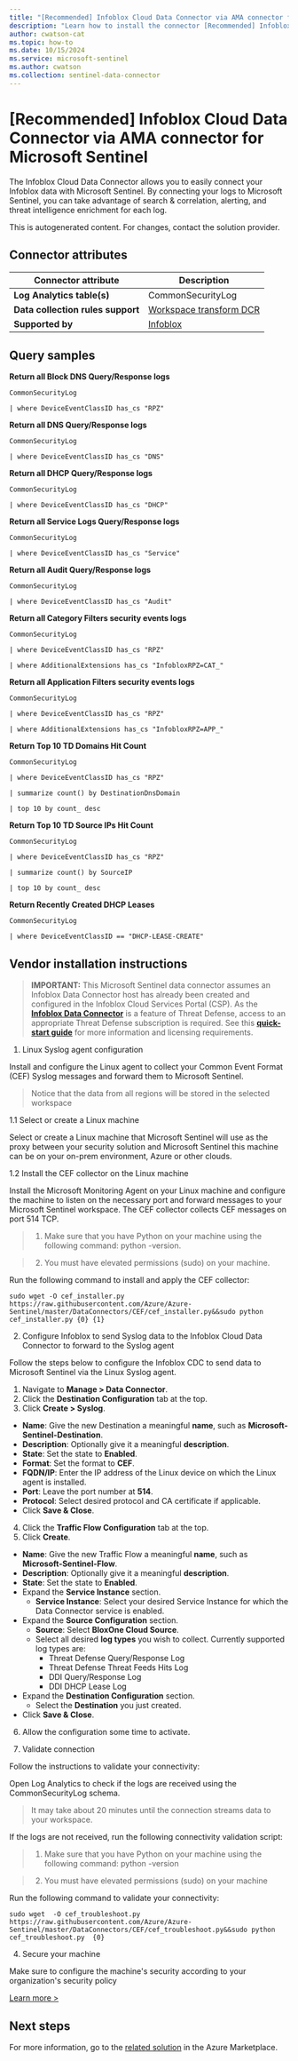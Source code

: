 ```yaml
---
title: "[Recommended] Infoblox Cloud Data Connector via AMA connector for Microsoft Sentinel"
description: "Learn how to install the connector [Recommended] Infoblox Cloud Data Connector via AMA to connect your data source to Microsoft Sentinel."
author: cwatson-cat
ms.topic: how-to
ms.date: 10/15/2024
ms.service: microsoft-sentinel
ms.author: cwatson
ms.collection: sentinel-data-connector
---
```


# [Recommended] Infoblox Cloud Data Connector via AMA connector for Microsoft Sentinel

The Infoblox Cloud Data Connector allows you to easily connect your Infoblox data with Microsoft Sentinel. By connecting your logs to Microsoft Sentinel, you can take advantage of search & correlation, alerting, and threat intelligence enrichment for each log.

This is autogenerated content. For changes, contact the solution provider.

## Connector attributes

| Connector attribute | Description |
| --- | --- |
| **Log Analytics table(s)** | CommonSecurityLog<br/> |
| **Data collection rules support** | [Workspace transform DCR](/azure/azure-monitor/logs/tutorial-workspace-transformations-portal) |
| **Supported by** | [Infoblox](https://support.infoblox.com/) |

## Query samples

**Return all Block DNS Query/Response logs**

   ```kusto
CommonSecurityLog

   | where DeviceEventClassID has_cs "RPZ"
   ```

**Return all DNS Query/Response logs**

   ```kusto
CommonSecurityLog

   | where DeviceEventClassID has_cs "DNS"
   ```

**Return all DHCP Query/Response logs**

   ```kusto
CommonSecurityLog

   | where DeviceEventClassID has_cs "DHCP"
   ```

**Return all Service Logs Query/Response logs**

   ```kusto
CommonSecurityLog

   | where DeviceEventClassID has_cs "Service"
   ```

**Return all Audit Query/Response logs**

   ```kusto
CommonSecurityLog

   | where DeviceEventClassID has_cs "Audit"
   ```

**Return all Category Filters security events logs**

   ```kusto
CommonSecurityLog

   | where DeviceEventClassID has_cs "RPZ"
 
   | where AdditionalExtensions has_cs "InfobloxRPZ=CAT_"
   ```

**Return all Application Filters security events logs**

   ```kusto
CommonSecurityLog

   | where DeviceEventClassID has_cs "RPZ"
 
   | where AdditionalExtensions has_cs "InfobloxRPZ=APP_"
   ```

**Return Top 10 TD Domains Hit Count**

   ```kusto
CommonSecurityLog

   | where DeviceEventClassID has_cs "RPZ" 

   | summarize count() by DestinationDnsDomain 

   | top 10 by count_ desc
   ```

**Return Top 10 TD Source IPs Hit Count**

   ```kusto
CommonSecurityLog

   | where DeviceEventClassID has_cs "RPZ" 

   | summarize count() by SourceIP 

   | top 10 by count_ desc
   ```

**Return Recently Created DHCP Leases**

   ```kusto
CommonSecurityLog

   | where DeviceEventClassID == "DHCP-LEASE-CREATE"
   ```



## Vendor installation instructions


>**IMPORTANT:** This Microsoft Sentinel data connector assumes an Infoblox Data Connector host has already been created and configured in the Infoblox Cloud Services Portal (CSP). As the [**Infoblox Data Connector**](https://docs.infoblox.com/display/BloxOneThreatDefense/Deploying+the+Data+Connector+Solution) is a feature of Threat Defense, access to an appropriate Threat Defense subscription is required. See this [**quick-start guide**](https://www.infoblox.com/wp-content/uploads/infoblox-deployment-guide-data-connector.pdf) for more information and licensing requirements.

1. Linux Syslog agent configuration

Install and configure the Linux agent to collect your Common Event Format (CEF) Syslog messages and forward them to Microsoft Sentinel.

> Notice that the data from all regions will be stored in the selected workspace

1.1 Select or create a Linux machine

Select or create a Linux machine that Microsoft Sentinel will use as the proxy between your security solution and Microsoft Sentinel this machine can be on your on-prem environment, Azure or other clouds.

1.2 Install the CEF collector on the Linux machine

Install the Microsoft Monitoring Agent on your Linux machine and configure the machine to listen on the necessary port and forward messages to your Microsoft Sentinel workspace. The CEF collector collects CEF messages on port 514 TCP.

> 1. Make sure that you have Python on your machine using the following command: python -version.

> 2. You must have elevated permissions (sudo) on your machine.

   Run the following command to install and apply the CEF collector:

   `sudo wget -O cef_installer.py https://raw.githubusercontent.com/Azure/Azure-Sentinel/master/DataConnectors/CEF/cef_installer.py&&sudo python cef_installer.py {0} {1}`

2. Configure Infoblox to send Syslog data to the Infoblox Cloud Data Connector to forward to the Syslog agent

Follow the steps below to configure the Infoblox CDC to send  data to Microsoft Sentinel via the Linux Syslog agent.
1. Navigate to **Manage > Data Connector**.
2. Click the **Destination Configuration** tab at the top.
3. Click **Create > Syslog**. 
 - **Name**: Give the new Destination a meaningful **name**, such as **Microsoft-Sentinel-Destination**.
 - **Description**: Optionally give it a meaningful **description**.
 - **State**: Set the state to **Enabled**.
 - **Format**: Set the format to **CEF**.
 - **FQDN/IP**: Enter the IP address of the Linux device on which the Linux agent is installed.
 - **Port**: Leave the port number at **514**.
 - **Protocol**: Select desired protocol and CA certificate if applicable.
 - Click **Save & Close**.
4. Click the **Traffic Flow Configuration** tab at the top.
5. Click **Create**.
 - **Name**: Give the new Traffic Flow a meaningful **name**, such as **Microsoft-Sentinel-Flow**.
 - **Description**: Optionally give it a meaningful **description**. 
 - **State**: Set the state to **Enabled**. 
 - Expand the **Service Instance** section. 
    - **Service Instance**: Select your desired Service Instance for which the Data Connector service is enabled. 
 - Expand the **Source Configuration** section.  
    - **Source**: Select **BloxOne Cloud Source**. 
    - Select all desired **log types** you wish to collect. Currently supported log types are:
      - Threat Defense Query/Response Log
      - Threat Defense Threat Feeds Hits Log
      - DDI Query/Response Log
      - DDI DHCP Lease Log
 - Expand the **Destination Configuration** section.  
    - Select the **Destination** you just created. 
 - Click **Save & Close**. 
6. Allow the configuration some time to activate.

3. Validate connection

Follow the instructions to validate your connectivity:

Open Log Analytics to check if the logs are received using the CommonSecurityLog schema.

>It may take about 20 minutes until the connection streams data to your workspace.

If the logs are not received, run the following connectivity validation script:

> 1. Make sure that you have Python on your machine using the following command: python -version

>2. You must have elevated permissions (sudo) on your machine

   Run the following command to validate your connectivity:

   `sudo wget  -O cef_troubleshoot.py https://raw.githubusercontent.com/Azure/Azure-Sentinel/master/DataConnectors/CEF/cef_troubleshoot.py&&sudo python cef_troubleshoot.py  {0}`

4. Secure your machine 

Make sure to configure the machine's security according to your organization's security policy


[Learn more >](https://aka.ms/SecureCEF)



## Next steps

For more information, go to the [related solution](https://azuremarketplace.microsoft.com/en-us/marketplace/apps/infoblox.infoblox-app-for-microsoft-sentinel?tab=Overview) in the Azure Marketplace.
